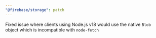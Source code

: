 ```yaml
---
"@firebase/storage": patch
---
```


Fixed issue where clients using Node.js v18 would use the native `Blob` object which is incompatible with `node-fetch`
